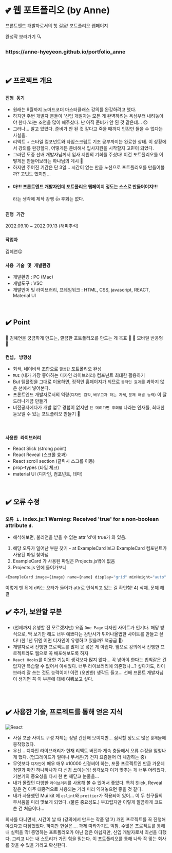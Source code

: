 <br>

# 💕 웹 포트폴리오 (by Anne)
프론트엔드 개발자로서의 첫 걸음! 포트폴리오 웹페이지
<br>

완성작 보러가기 🔍
<h3> https://anne-hyeyeon.github.io/portfolio_anne </h3>

<br />

## ✔️ 프로젝트 개요
### `진행 동기` 
- 원래는 9월까지 노마드코더 마스터클래스 강의를 완강하려고 했다. 
- 하지만 주변 개발자 분들이 '신입 개발자는 모든 게 완벽하려는 욕심부터 내려놓아야 한다.'라는 조언을 많이 해주셨다. 난 아직 준비가 안 된 것 같은데... 😞
- 그러나... 알고 있었다. 준비가 안 된 것 같다고 죽을 때까지 인강만 들을 수 없다는 사실을.
- 리액트 + 스타일 컴포넌트와 타입스크립트 기초 공부까지는 완료한 상태. 이 상황에서 강의를 완강할지, 어떻게든 준비해서 입사지원을 시작할지 고민이 되었다.
- 그러던 도중 선배 개발자님께서 입사 지원의 기회를 주셨다! 이건 포트폴리오를 어떻게든 만들어보라는 하나님의 계시 🤩
- 하지만 주어진 기간은 단 3일... 시간이 없는 만큼 노션으로 포트폴리오를 만들어볼까? 고민도 했지만...
- <h4> 마!!! 프론트엔드 개발자인데 포트폴리오 웹페이지 정도는 스스로 만들어야지!!! </h4> 라는 생각에 제작 강행 👍 후회는 없다.


### `진행 기간`
2022.09.10 ~ 2022.09.13 (해피추석)

### `작업자`
김혜연😜

### `사용 기술 및 개발환경`
- 개발환경 : PC (Mac)
- 개발도구 : VSC
- 개발언어 및 라이브러리, 프레임워크 : HTML, CSS, javascript, REACT, Material UI

<br />

## ✔️ Point
🌸 김혜연을 궁금하게 만드는, 깔끔한 포트폴리오를 만드는 게 목표 🌸
🌸 모바일 반응형 🌸


### `컨셉, 방향성`
- 회색, 네이비색 조합으로 `깔끔한` 포트폴리오 완성
- `MUI` (내가 가장 좋아하는 디자인 라이브러리) 컴포넌트 최대한 활용하기
- But 템플릿을 그대로 이용하면, 정적인 홈페이지가 되므로 `동적인 효과`를 과하지 않은 선에서 넣어본다.
- 프론트엔드 개발자로서의 역량(`디자인 감각`, `배우고자 하는 자세`, `문제 해결 능력`) 이 잘 드러나게끔 만들기
- 비전공자에다가 개발 업무 경험이 없지만 `안 데려가면 후회할` 나라는 인재를, 최대한 돋보일 수 있는 포트폴리오 만들기 👊 

<br />

### `사용한 라이브러리`
- React Slick (strong point)
- React Reveal (스크롤 효과)
- React scroll section (클릭시 스크롤 이동)
- prop-types (타입 체크)
- material UI (디자인, 컴포넌트, 테마)

<br />

## ✔️ 오류 수정
### `오류 1.` index.js:1 Warning: Received 'true' for a non-boolean attribute `d`.
- 해석해보면, 불리언을 받을 수 없는 attr 'd'에 true가 와 있음. 
1) 해당 오류가 일어난 부분 찾기 -   at ExampleCard  보고 ExampleCard 컴포넌트가 사용된 파일 찾아냄
2) ExampleCard 가 사용된 파일은 Projects.js밖에 없음
3) Projects.js 안에 들어가보니
```js
<ExampleCard image={image} name={name} display="grid" minHeight="auto" d />
```
이렇게 맨 뒤에 d라는 오타가 들어가 attr로 인식되고 있는 걸 확인함!
4) 삭제..문제 해결

## ✔️ 추가, 보완할 부분
- (언제까지 유행할 진 모르겠지만) 요즘 `One Page` 디자인 사이트가 인기다. 해당 방식으로, 딱 보기만 해도 너무 예쁘다는 감탄사가 튀어나올법한 사이트를 만들고 싶다! (한 1년 뒤엔 어떤 디자인이 유행하고 있을까? 핵궁금 🤔)
- 개발자로서 진행한 프로젝트를 많이 못 넣은 게 아쉽다. 앞으로 강의에서 진행한 프로젝트라도 웹으로 꼭 배포해보도록 하자
- `React Hooks`를 이용한 기능이 생각보다 많지 않다... 꼭 넣어야 한다는 법칙같은 건 없지만 복습할 수 없어서 아쉬웠다. 너무 라이브러리에 의존했나...? 싶다가도, 라이브러리 잘 쓰는 것도 능력이지! 이런 (오만한) 생각도 들고... 선배 프론트 개발자님이 생기면 꼭 이 부분에 대해 여쭤보고 싶다.

<br />
<br />

## ✔️ 사용한 기술, 프로젝트를 통해 얻은 지식
![React](https://img.shields.io/badge/react-%2320232a.svg?style=for-the-badge&logo=react&logoColor=%2361DAFB)
- 사실 포폴 사이트 구성 자체는 정말 간단해 보이지만... 심각할 정도로 많은 `문제`들에 봉착했었다.
- 우선... 디자인 라이브러리가 현재 리액트 버전과 계속 충돌해서 오류 수정을 엄청나게 했다. (업그레이드가 얼마나 무서운(?) 건지 요즘들어 더 체감하는 중)
- 무엇보다 `디자인`에 매우 매우 x10000 신경써야 하는, 포폴 프로젝트인 만큼 가운데 정렬과 마진 하나하나가 다 신경 쓰이는데! 생각보다 이거 맞추는 게 너무 어려웠다. 기본기의 중요성을 다시 한 번 깨닫고 눈물을...
- 내가 몰랐던 다양한 `라이브러리`를 사용해 볼 수 있어서 좋았다. 특히 Slick, Reveal 같은 건 아주 대중적으로 사용되는 거라 미리 익혀놓으면 좋을 것 같다.
- 내가 사용했던 Mui kit 에 `eslint`와 `prettier`가 적용되어 있어... 이 두 친구들의 무서움을 미리 맛보게 되었다. (물론 중요성도.) 부끄럽지만 이렇게 깔끔하게 코드 쓴 건 처음이다...




회사를 다니면서, 시간이 날 때 (강의에서 만드는 작품 말고) 개인 프로젝트를 꼭 진행해야겠다고 다짐했었다. 하지만 현실은.... 과제 따라가기도 벅참.
수많은 프로젝트를 통해 내 실력을 딱! 증명하는 포트폴리오가 아닌 점은 아쉽지만, 신입 개발자로서 최선을 다했다.
그리고 나는 내 스토리가 가진 힘을 믿는다.
이 포트폴리오를 통해 나와 꼭 맞는 회사를 찾을 수 있을 거라고 확신한다.

<br />
<br />
